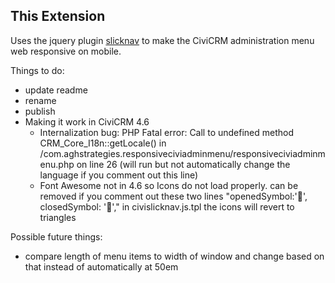 This Extension
--------------

Uses the jquery plugin [slicknav](http://slicknav.com/) to make the CiviCRM administration menu web responsive on mobile.

Things to do:

+ update readme
+ rename
+ publish
+ Making it work in CiviCRM 4.6
  + Internalization bug: PHP Fatal error: Call to undefined method CRM_Core_I18n::getLocale() in /com.aghstrategies.responsiveciviadminmenu/responsiveciviadminmenu.php on line 26 (will run but not automatically change the language if you comment out this line)
  + Font Awesome not in 4.6 so Icons do not load properly. can be removed if you comment out these two lines "openedSymbol:'&#xf078;',
      closedSymbol: '&#xf054;'," in civislicknav.js.tpl the icons will revert to triangles

Possible future things:

+ compare length of menu items to width of window and change based on that instead of automatically at 50em
